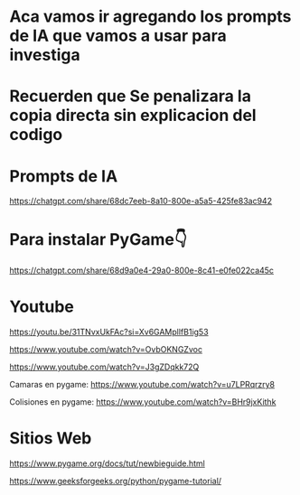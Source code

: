 ﻿
# Aca vamos ir agregando los prompts de IA que vamos a usar para investiga
# Recuerden que Se penalizara la copia directa sin explicacion del codigo



   # Prompts de IA 


https://chatgpt.com/share/68dc7eeb-8a10-800e-a5a5-425fe83ac942


# Para instalar PyGame👇 

https://chatgpt.com/share/68d9a0e4-29a0-800e-8c41-e0fe022ca45c





# Youtube
https://youtu.be/31TNvxUkFAc?si=Xv6GAMpllfB1ig53

https://www.youtube.com/watch?v=OvbOKNGZvoc

https://www.youtube.com/watch?v=J3gZDqkk72Q


Camaras en pygame:
https://www.youtube.com/watch?v=u7LPRqrzry8

Colisiones en pygame:
https://www.youtube.com/watch?v=BHr9jxKithk


# Sitios Web
https://www.pygame.org/docs/tut/newbieguide.html

https://www.geeksforgeeks.org/python/pygame-tutorial/

